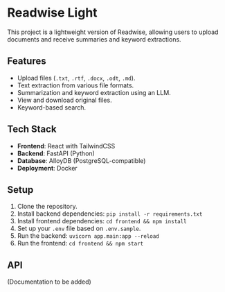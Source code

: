 # Readwise Light

This project is a lightweight version of Readwise, allowing users to upload documents and receive summaries and keyword extractions.

## Features

-   Upload files (`.txt`, `.rtf`, `.docx`, `.odt`, `.md`).
-   Text extraction from various file formats.
-   Summarization and keyword extraction using an LLM.
-   View and download original files.
-   Keyword-based search.

## Tech Stack

-   **Frontend**: React with TailwindCSS
-   **Backend**: FastAPI (Python)
-   **Database**: AlloyDB (PostgreSQL-compatible)
-   **Deployment**: Docker

## Setup

1.  Clone the repository.
2.  Install backend dependencies: `pip install -r requirements.txt`
3.  Install frontend dependencies: `cd frontend && npm install`
4.  Set up your `.env` file based on `.env.sample`.
5.  Run the backend: `uvicorn app.main:app --reload`
6.  Run the frontend: `cd frontend && npm start`

## API

(Documentation to be added)